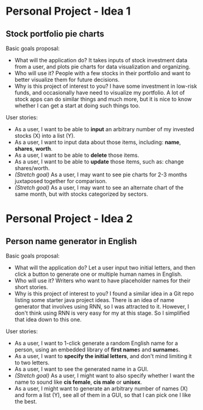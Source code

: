 # Personal Project - Idea 1

## Stock portfolio pie charts

Basic goals proposal:
- What will the application do? It takes inputs of stock investment data from a user, and plots pie charts for data visualization and organizing.
- Who will use it? People with a few stocks in their portfolio and want to better visualize them for future decisions.
- Why is this project of interest to you? I have some investment in low-risk funds, and occasionally have need to visualize my portfolio. A lot of stock apps can do similar things and much more, but it is nice to know whether I can get a start at doing such things too.

User stories:
- As a user, I want to be able to **input** an arbitrary number of my invested stocks (X) into a list (Y).
- As a user, I want to input data about those items, including: **name**, **shares**, **worth**.
- As a user, I want to be able to **delete** those items.
- As a user, I want to be able to **update** those items, such as: change shares/worth.
- *(Stretch goal)* As a user, I may want to see pie charts for 2-3 months juxtaposed together for comparison.
- *(Stretch goal)* As a user, I may want to see an alternate chart of the same month, but with stocks categorized by sectors.



# Personal Project - Idea 2

## Person name generator in English

Basic goals proposal:
- What will the application do? Let a user input two initial letters, and then click a button to generate one or multiple human names in English.
- Who will use it? Writers who want to have placeholder names for their short stories.
- Why is this project of interest to you? I found a similar idea in a Git repo listing some starter java project ideas. There is an idea of name generator that involves using RNN, so I was attracted to it. However, I don't think using RNN is very easy for my at this stage. So I simplified that idea down to this one.

User stories:
- As a user, I want to 1-click generate a random English name for a person, using an embedded library of **first name**s and **surname**s.
- As a user, I want to **specify the initial letters**, and don't mind limiting it to two letters.
- As a user, I want to see the generated name in a GUI.
- *(Stretch goal)* As a user, I might want to also specify whether I want the name to sound like **cis female**, **cis male** or **unisex**.
- As a user, I might want to generate an arbitrary number of names (X) and form a list (Y), see all of them in a GUI, so that I can pick one I like the best.